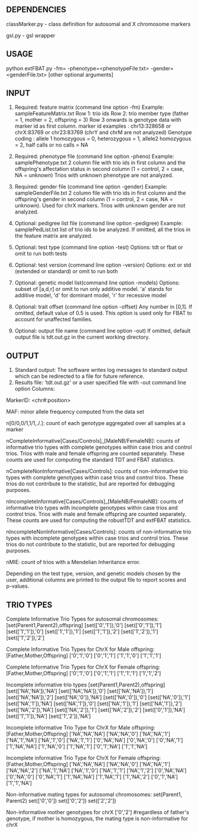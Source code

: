 DEPENDENCIES
---------------------------------------------------------------------
classMarker.py - class definition for autosomal and X chromosome markers

gsl.py - gsl wrapper

USAGE
---------------------------------------------------------------------
python extFBAT.py -fm=<feature matrix path> -phenotype=<phenotypeFile.txt> -gender=<genderFile.txt> [other optional arguments]


INPUT 
-----------------------------------------------------
1. Required: feature matrix (command line option -fm)
Example: sampleFeatureMatrix.txt
Row 1: trio ids
Row 2: trio member type (father = 1, mother = 2, offspring = 3)
Row 3 onwards is genotype data with marker id as first column. 
marker id examples : chr13:328658 or chrX:83769 or chr23:83769 (chrY and chrM are not analyzed)
Genotype coding : allele 1 homozygous = 0, heterozygous = 1, allele2 homozygous = 2, half calls or no calls = NA

2. Required: phenotype file (command line option -pheno)
Example: samplePhenotype.txt
2 column file with trio ids in first column and the offspring's affectation status in second column (1 = control, 2 = case, NA = unknown)
Trios with unknown phenotype are not analyzed.

3. Required: gender file (command line option -gender)
Example: sampleGenderFile.txt
2 column file with trio ids in first column and the offspring's gender in second column (1 = control, 2 = case, NA = unknown). Used for chrX markers.
Trios with unknown gender are not analyzed.

4. Optional: pedigree list file (command line option -pedigree)
Example: samplePedList.txt
list of trio ids to be analyzed. If omitted, all the trios in the feature matrix are analyzed.

5. Optional: test type (command line option -test)
Options: tdt or fbat or omit to run both tests


6. Optional: test version (command line option -version)
Options: ext or std (extended or standard) or omit to run both


7. Optional: genetic model list(command line option -models)
Options: subset of [a,d,r] or omit to run only additive model. 'a' stands for additive model, 'd' for dominant model, 'r' for recessive model


8. Optional: trait offset (command line option -offset)
Any number in [0,1]. If omitted, default value of 0.5 is used. This option is used only for FBAT to account for unaffected families.

9. Optional: output file name (command line option -out)
If omitted, default output file is tdt.out.gz in the current working directory.


OUTPUT
------------------------------------------------------------------------
1. Standard output: The software writes log messages to standard output which can be redirected to a file for future reference.
2. Results file: 'tdt.out.gz' or a user specified file with -out command line option
Columns:

MarkerID: <chr#:position>

MAF: minor allele frequency computed from the data set

n[0/0,0/1,1/1,./.]: count of each genotype aggregated over all samples at a marker

nCompleteInformative[Cases/Controls]_[MaleNB/FemaleNB]: counts of informative trio types with complete genotypes within case trios and control trios. Trios with male and female offspring are counted separately. These counts are used for computing the standard TDT and FBAT statistics.

nCompleteNonInformative[Cases/Controls]: counts of non-informative trio types with complete genotypes within case trios and control trios. These trios do not contribute to the statistic, but are reported for debugging purposes. 

nIncompleteInformative[Cases/Controls]_[MaleNB/FemaleNB]: counts of informative trio types with incomplete genotypes within case trios and control trios. Trios with male and female offspring are counted separately. These counts are used for computing the robustTDT and extFBAT statistics.

nIncompleteNonInformative[Cases/Controls]: counts of non-informative trio types with incomplete genotypes within case trios and control trios. These trios do not contribute to the statistic, but are reported for debugging purposes.

nMIE: count of trios with a Mendelian Inheritance error.

Depending on the test type, version, and genetic models chosen by the user, additional columns are printed to the output file to report scores and p-values. 

TRIO TYPES 
---------------------------------------------------------------------------
Complete Informative Trio Types for autosomal chromosomes: [set(Parent1,Parent2),offspring]
[set(['0','1']),'0']
[set(['0','1']),'1']
[set(['1','1']),'0']
[set(['1','1']),'1']
[set(['1','1']),'2']
[set(['1','2']),'1']
[set(['1','2']),'2']

Complete Informative Trio Types for ChrX for Male offspring: [Father,Mother,Offspring]
['0','1','0']
['0','1','1']
['1','1','0']
['1','1','1']


Complete Informative Trio Types for ChrX for Female offspring: [Father,Mother,Offspring]
['0','1','0']
['0','1','1']
['1','1','1']
['1','1','2']

Incomplete informative trio types  [set(Parent1,Parent2),offspring]
[set(['NA','NA']),'NA']
[set(['NA','NA']),'0']
[set(['NA','NA']),'1']
[set(['NA','NA']),'2']
[set(['NA','0']),'NA']
[set(['NA','0']),'0']
[set(['NA','0']),'1']
[set(['NA','1']),'NA']
[set(['NA','1']),'0']
[set(['NA','1']),'1']
[set(['NA','1']),'2']
[set(['NA','2']),'NA']
[set(['NA','2']),'1']
[set(['NA','2']),'2']
[set(['0','1']),'NA']
[set(['1','1']),'NA']
[set(['1','2']),'NA']

Incomplete informative Trio Type for ChrX for Male offspring: [Father,Mother,Offspring] 
['NA','NA','NA']
['NA','NA','0']
['NA','NA','1']
['NA','1','NA']
['NA','1','0']
['NA','1','1']
['0','NA','NA']
['0','NA','0']
['0','NA','1']
['1','NA','NA']
['1','NA','0']
['1','NA','1']
['0','1','NA']
['1','1','NA']

Incomplete informative Trio Type for ChrX for Female offspring: [Father,Mother,Offspring] 
['NA','NA','NA']
['NA','NA','0']
['NA','NA','1']
['NA','NA','2']
['NA','1','NA']
['NA','1','0']
['NA','1','1']
['NA','1','2']
['0','NA','NA']
['0','NA','0']
['0','NA','1']
['1','NA','NA']
['1','NA','1']
['1','NA','2']
['0','1','NA']
['1','1','NA']


Non-informative mating types for autosomal chromosomes: set(Parent1, Parent2)
set(['0','0'])
set(['0','2'])
set(['2','2'])

Non-informative mother genotypes for chrX
['0','2']  #regardless of father's genotype, if mother is homozygous, the mating type is non-informative for chrX


 

